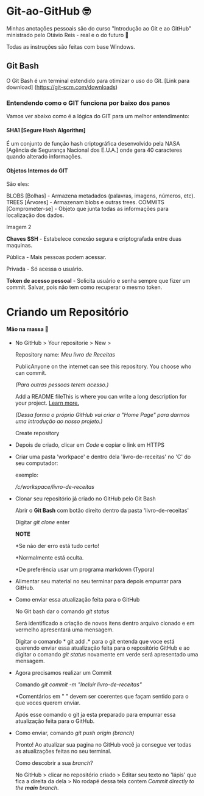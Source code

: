 # Git-ao-GitHub 🤓

Minhas anotações pessoais são do curso "Introdução ao Git e ao GitHub" ministrado pelo Otávio Reis - real e o do futuro 🤭

Todas as instruções são feitas com base Windows.


## Git Bash

O Git Bash é um terminal estendido para otimizar o uso do Git.
[Link para download] (https://git-scm.com/downloads)

### Entendendo como o GIT funciona por baixo dos panos

Vamos ver abaixo como é a lógica do GIT para um melhor entendimento:

#### SHA1 [Segure Hash Algorithm]  

 É um conjunto de função hash criptográfica desenvolvido pela NASA [Agência de Segurança Nacional dos E.U.A.] onde gera 40 caracteres quando alterado informações. 

 #### Objetos Internos do GIT

 São eles:

 BLOBS [Bolhas] - Armazena metadados (palavras, imagens, números, etc). 
 TREES [Árvores] - Armazenam blobs e outras trees. 
 COMMITS [Comprometer-se] - Objeto que junta todas as informações para localização dos dados.



Imagem 2



**Chaves SSH** - Estabelece conexão segura e criptografada entre duas maquinas.

Pública - Mais pessoas podem acessar.

Privada - Só acessa o usuário.



**Token de acesso pessoal** - Solicita usuário e senha sempre que fizer um commit. Salvar, pois não tem como recuperar o mesmo token.





# Criando um Repositório

#### **Mão na massa** :muscle:



* No GitHub > Your repositorie > New > 

  Repository name: *Meu livro de Receitas*

  PublicAnyone on the internet can see this repository. You choose who can commit.

  *(Para outras pessoas terem acesso.)*

  Add a README fileThis is where you can write a long description for your project. [Learn more.](https://docs.github.com/github/creating-cloning-and-archiving-repositories/about-readmes)

  *(Dessa forma o próprio GitHub vai criar a "Home Page" para darmos uma introdução ao nosso projeto.)*

  Create repository

   

* Depois de criado, clicar em *Code* e copiar o link em  HTTPS

* Criar uma pasta 'workpace'  e dentro dela 'livro-de-receitas' no 'C' do seu computador:

  exemplo: 

  */c/workspace/livro-de-receitas*

* Clonar seu repositório já criado no GitHub pelo Git Bash

  Abrir o **Git Bash** com botão direito dentro da pasta 'livro-de-receitas' 

  Digitar *git clone* enter

  

  **NOTE**

  *Se não der erro está tudo certo!

  *Normalmente está oculta.

  *De preferência usar um programa markdown (Typora)

  

* Alimentar seu material no seu terminar para depois empurrar para GitHub.

* Como enviar essa atualização feita para o GitHub 

  No Git bash dar o comando *git status*

  Será identificado a criação de novos itens dentro arquivo clonado e em vermelho apresentará uma mensagem.

  Digitar o comando * git add .* para o git entenda que voce está querendo enviar essa atualização feita para o repositório GitHub e ao digitar o comando *git status* novamente em verde será apresentado uma mensagem. 

* Agora precisamos realizar um Commit 

  Comando *git commit -m "Incluir livro-de-receitas"* 

  *Comentários em " " devem ser coerentes que façam sentido para o que voces querem enviar.

  Após esse comando o git ja esta preparado para empurrar essa atualização feita para o GitHub.

   

* Como enviar, comando *git push origin (branch)*

  Pronto! Ao atualizar sua pagina no GitHub você ja consegue ver todas as atualizações feitas no seu terminal. 

  Como descobrir a sua *branch*?

  No GitHub > clicar no repositório criado > Editar seu texto no 'lápis' que fica a direita da dela > No rodapé dessa tela contem  *Commit directly to the **main** branch*.

  

 



 





